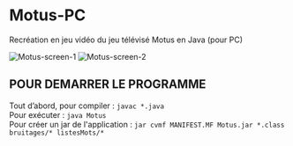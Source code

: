 # Motus-PC
Recréation en jeu vidéo du jeu télévisé Motus en Java (pour PC)  

![Motus-screen-1](https://i.ibb.co/XsJr5Nn/Motus-screen-1.png)
![Motus-screen-2](https://i.ibb.co/z6SxZxv/Motus-screen-2.png)

## POUR DEMARRER LE PROGRAMME

Tout d’abord, pour compiler : ```javac *.java```  
Pour exécuter : ```java Motus```  
Pour créer un jar de l'application : ```jar cvmf MANIFEST.MF Motus.jar *.class bruitages/* listesMots/*```  
